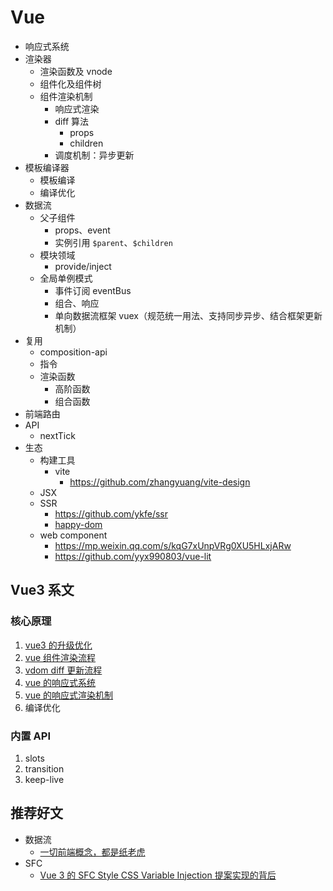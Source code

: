 # Vue

- 响应式系统
- 渲染器
  - 渲染函数及 vnode
  - 组件化及组件树
  - 组件渲染机制
    - 响应式渲染
    - diff 算法
      - props
      - children
    - 调度机制：异步更新
- 模板编译器
  - 模板编译
  - 编译优化
- 数据流
  - 父子组件
    - props、event
    - 实例引用 `$parent`、`$children`
  - 模块领域
    - provide/inject
  - 全局单例模式  
    - 事件订阅 eventBus
    - 组合、响应
    - 单向数据流框架 vuex（规范统一用法、支持同步异步、结合框架更新机制）
- 复用
  - composition-api
  - 指令
  - 渲染函数
    - 高阶函数
    - 组合函数
- 前端路由
- API
  - nextTick
- 生态
  - 构建工具
    - vite
      - https://github.com/zhangyuang/vite-design
  - JSX
  - SSR
    - https://github.com/ykfe/ssr
    - [happy-dom](https://github.com/capricorn86/happy-dom)
  - web component
    - https://mp.weixin.qq.com/s/kqG7xUnpVRg0XU5HLxjARw
    - https://github.com/yyx990803/vue-lit

## Vue3 系文

### 核心原理

1. [vue3 的升级优化](./vue3的升级优化.md)
2. [vue 组件渲染流程](./vue%20组件渲染流程.md)
3. [vdom diff 更新流程](./vdom%20diff%20更新流程.md)
4. [vue 的响应式系统](./vue%20的响应式系统.md)
5. [vue 的响应式渲染机制](./vue%20的响应式渲染机制.md)
6. 编译优化

### 内置 API

1. slots
2. transition
3. keep-live

## 推荐好文

- 数据流
  - [一切前端概念，都是纸老虎](https://mp.weixin.qq.com/s/oF-MJ39zh0-R65Q4vPX8Dw)
- SFC
  - [Vue 3 的 SFC Style CSS Variable Injection 提案实现的背后](https://mp.weixin.qq.com/s/N1AoRSuK00V5QoZr4TWWvQ)